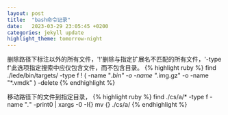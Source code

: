 ```yaml
---
layout: post
title:  "bash命令记录"
date:   2023-03-29 23:05:45 +0200
categories: jekyll update
highlight_theme: tomorrow-night
---
```

删除路径下标注以外的所有文件，'!'删除与指定扩展名不匹配的所有文件，'-type f'此选项指定搜索中应仅包含文件，而不包含目录。
{% highlight ruby %}
find ./lede/bin/targets/ -type f ! \( -name "*.bin" -o -name "*.img.gz" -o -name "*.vmdk" \) -delete
{% endhighlight %}

移动路径下的文件到指定目录，
{% highlight ruby %}
find ./cs/a/* -type f -name "*.*" -print0 | xargs -0 -I{} mv {} ./cs/a/
{% endhighlight %}

